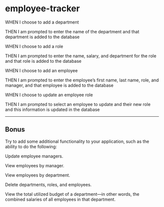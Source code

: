 # employee-tracker

WHEN I choose to add a department

THEN I am prompted to enter the name of the department and that department is added to the database

WHEN I choose to add a role

THEN I am prompted to enter the name, salary, and department for the role and that role is added to the database

WHEN I choose to add an employee

THEN I am prompted to enter the employee’s first name, last name, role, and manager, and that employee is added to the database

WHEN I choose to update an employee role

THEN I am prompted to select an employee to update and their new role and this information is updated in the database

---

## Bonus
Try to add some additional functionality to your application, such as the ability to do the following:

Update employee managers.

View employees by manager.

View employees by department.

Delete departments, roles, and employees.

View the total utilized budget of a department—in other words, the combined salaries of all employees in that department.